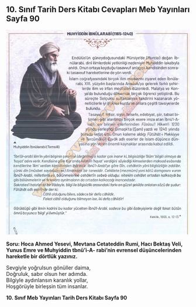 ## 10. Sınıf Tarih Ders Kitabı Cevapları Meb Yayınları Sayfa 90

![](./image1.webp)

**Soru: Hoca Ahmed Yesevi, Mevtana Cetateddin Rumi, Hacı Bektaş Veli, Yunus Emre ve Muhyiddin tbnü’i-A- rabi’nin evrensel düşüncelerinden hareketle bir dörtlük yazınız.**

Sevgiyle yoğrulsun gönüller daima,  
Doğruluk, sabır olsun her adımda.  
Bilgiyle aydınlansın karanlık yollar,  
Hoşgörüyle birleşsin tüm insanlar.

**10. Sınıf Meb Yayınları Tarih Ders Kitabı Sayfa 90**